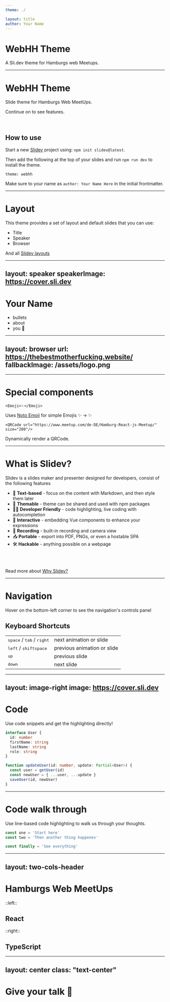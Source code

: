 ```yaml
---
theme: ./

layout: title
author: Your Name
---
```


# WebHH Theme

A Sli.dev theme for Hamburgs web Meetups.

---

# WebHH Theme

Slide theme for Hamburgs Web MeetUps.

Continue on to see features.

<br/>

## How to use

Start a new [Slidev](https://sli.dev/) project using: `npm init slidev@latest`.

Then add the following at the top of your slides and run `npm run dev` to install the theme.

```
theme: webhh
```

Make sure to your name as `author: Your Name Here` in the initial frontmatter.

---

# Layout

This theme provides a set of layout and default slides that you can use:

- Title
- Speaker
- Browser

And all [Slidev layouts](https://sli.dev/builtin/layouts)

---
layout: speaker
speakerImage: https://cover.sli.dev
---

# Your Name

- bullets
- about
- you <Emoji>🚀</Emoji>

<!-- 
Create a folder named `public` and put your image there. If your image is `public/speaker.jpg` then set `speakerImage: /speaker.jpg` on this slide. 
-->

---
layout: browser
url: https://thebestmotherfucking.website/
fallbackImage: /assets/logo.png
---

<!-- 
Use this to showcase websites live in your presentation. Works great to live and interactive examples.
A lot of big websites block iFraming through content policy headers. Nothing we can do.
-->

---

# Special components

```tsx
<Emoji>✨</Emoji>
```

Uses [Noto Emoji](https://fonts.google.com/noto/specimen/Noto+Emoji) for simple Emojis ✨ <Emoji>→</Emoji> <Emoji>✨</Emoji>

```tsx
<QRCode url="https://www.meetup.com/de-DE/Hamburg-React-js-Meetup/" size="200"/>
```

Dynamically render a QRCode.

<QRCode url="https://www.meetup.com/de-DE/Hamburg-React-js-Meetup/" size="200"/>

---

# What is Slidev?

Slidev is a slides maker and presenter designed for developers, consist of the following features

- 📝 **Text-based** - focus on the content with Markdown, and then style them later
- 🎨 **Themable** - theme can be shared and used with npm packages
- 🧑‍💻 **Developer Friendly** - code highlighting, live coding with autocompletion
- 🤹 **Interactive** - embedding Vue components to enhance your expressions
- 🎥 **Recording** - built-in recording and camera view
- 📤 **Portable** - export into PDF, PNGs, or even a hostable SPA
- 🛠 **Hackable** - anything possible on a webpage

<br>
<br>

Read more about [Why Slidev?](https://sli.dev/guide/why)

---

# Navigation

Hover on the bottom-left corner to see the navigation's controls panel

## Keyboard Shortcuts

|                                                      |                             |
| ---------------------------------------------------- | --------------------------- |
| <kbd>space</kbd> / <kbd>tab</kbd> / <kbd>right</kbd> | next animation or slide     |
| <kbd>left</kbd>  / <kbd>shift</kbd><kbd>space</kbd>  | previous animation or slide |
| <kbd>up</kbd>                                        | previous slide              |
| <kbd>down</kbd>                                      | next slide                  |

---
layout: image-right
image: https://cover.sli.dev
---

# Code

Use code snippets and get the highlighting directly!

```ts
interface User {
  id: number
  firstName: string
  lastName: string
  role: string
}

function updateUser(id: number, update: Partial<User>) {
  const user = getUser(id)
  const newUser = { ...user, ...update }
  saveUser(id, newUser)
}
```

---

# Code walk through

Use line-based code highlighting to walk us through your thoughts.


```ts {all|1|2|1-2|4|all}
const one = 'Start here'
const two = 'Then another thing happenes'

const finally = 'See everything'
```

---
layout: two-cols-header
---

# Hamburgs Web MeetUps

::left::

## React

<QRCode url="https://www.meetup.com/de-DE/Hamburg-React-js-Meetup/"/>

::right::

## TypeScript


<QRCode url="https://www.meetup.com/de-DE/Hamburg-TypeScript-Meetup-Group/"/>


---
layout: center
class: "text-center"
---

# Give your talk <Emoji>🚀</Emoji>

